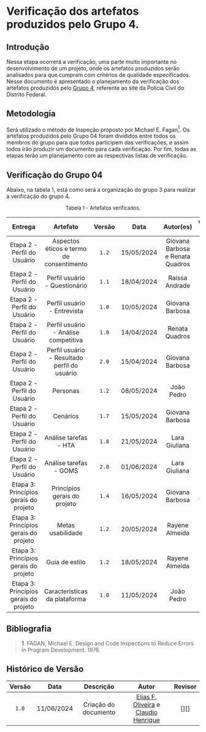 # Verificação dos artefatos produzidos pelo Grupo 4.

## Introdução

Nessa etapa ocorrerá a verificação, uma parte muito importante no desenvolvimento de um projeto, onde os artefatos produzidos serão analisados para que cumpram com critérios de qualidade especificados. Nesse documento é apresentado o planejamento da verificação dos artefatos produzidos pelo [Grupo 4](https://interacao-humano-computador.github.io/2024.1-PCDF/), referente ao site da Polícia Civil do Distrito Federal.


## Metodologia

Será utilizado o método de Inspeção proposto por Michael E. Fagan<a href="#ref1"><sup>1</sup></a>. Os artefatos produzidos pelo Grupo 04 foram divididos entre todos os membros do grupo para que todos participem das verificações, e assim todos irão produzir um documento para cada verificação. Por fim, todas as etapas terão um planejamento com as respectivas listas de verificação.

## Verificação do Grupo 04

Abaixo, na tabela 1, está como será a organização do grupo 3 para realizar a verificação do grupo 4.

<font size="2"><p style="text-align: center">Tabela 1 - Artefatos verificados.</p></font>

|Entrega|Artefato|Versão|Data|Autor(es)|Verificado por|
|:---:|:--:|:----:|:----:|:----:|:----:|
|Etapa 2 - Perfil do Usuário| Aspectos éticos e termo de consentimento | `1.2`|15/05/2024| Giovana Barbosa e Renata Quadros| [Gabriel F.][GabrielFGH] |
|Etapa 2 - Perfil do Usuário| Perfil usuário - Questionário	 | `1.1`|18/04/2024| Raissa Andrade| [Claudio H][ClaudioGH] |
|Etapa 2 - Perfil do Usuário| Perfil usuário - Entrevista | `1.0`|10/05/2024| Giovana Barbosa| [Elias F.][EliasGH] |
|Etapa 2 - Perfil do Usuário| Perfil usuário - Análise competitiva | `1.0`|14/04/2024| Renata Quadros| [Gabriel B.][GabrielBGH] |
|Etapa 2 - Perfil do Usuário| Perfil usuário - Resultado perfil do usuário | `2.0`|15/04/2024| Giovana Barbosa| [Gabriel F.][GabrielFGH] |
|Etapa 2 - Perfil do Usuário| Personas | `1.2`|08/05/2024| João Pedro | [Pablo S.][PabloGH] |
|Etapa 2 - Perfil do Usuário| Cenários | `1.7`|15/05/2024| Giovana Barbosa|Todos |
|Etapa 2 - Perfil do Usuário| Análise tarefas - HTA	 | `1.8`|21/05/2024| Lara Giuliana |Todos |
|Etapa 2 - Perfil do Usuário| Análise tarefas - GOMS | `2.0`|01/06/2024| Lara Giuliana |Todos |
|Etapa 3: Princípios gerais do projeto| Princípios gerais do projeto | `1.4`|16/05/2024| Giovana Barbosa | [Ricardo A.][RicardoGH] |
|Etapa 3: Princípios gerais do projeto| Metas usabilidade | `1.2`|20/05/2024| Rayene Almeida |[Claudio H][ClaudioGH] |
|Etapa 3: Princípios gerais do projeto| Guia de estilo | `1.2`|18/05/2024| Rayene Almeida |[Elias F.][EliasGH]  |
|Etapa 3: Princípios gerais do projeto| Características da plataforma | `1.0`|11/05/2024| João Pedro |  [Gabriel B.][GabrielBGH] |



## Bibliografia

> <a id="ref1">1</a>. FAGAN, Michael E. Design and Code Inspections to Reduce Errors in Program Development. 1976.



## Histórico de Versão

| Versão | Data | Descrição | Autor | Revisor
|:-:|:-:|:-:|:-:|:-:|
|`1.0`| 11/06/2024 | Criação do documento| [Elias F. Oliveira][EliasGH] e [Claudio Henrique][ClaudioGH]  | [][] |

[ClaudioGH]: https://github.com/claudiohsc
[EliasGH]: https://github.com/EliasOliver21
[GabrielBGH]: https://github.com/Bertolazi
[GabrielFGH]: https://github.com/MMcLovin
[PabloGH]: https://github.com/pabloheika
[RicardoGH]: https://www.github.com/avmricardo
